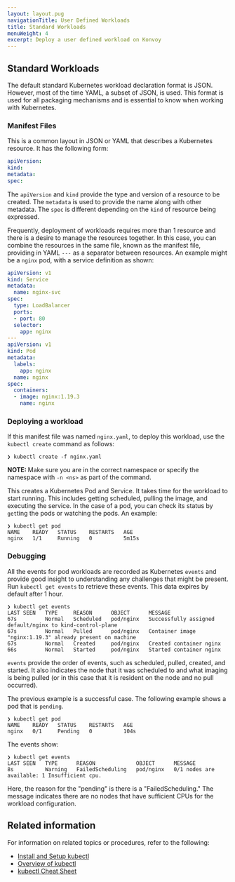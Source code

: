 ```yaml
---
layout: layout.pug
navigationTitle: User Defined Workloads
title: Standard Workloads
menuWeight: 4
excerpt: Deploy a user defined workload on Konvoy
---
```


## Standard Workloads

The default standard Kubernetes workload declaration format is JSON. However, most of the time YAML, a subset of JSON, is used. This format is used for all packaging mechanisms and is essential to know when working with Kubernetes.

### Manifest Files

This is a common layout in JSON or YAML that describes a Kubernetes resource. It has the following form:

```yaml
apiVersion:
kind:
metadata:
spec:
```

The `apiVersion` and `kind` provide the type and version of a resource to be created. The `metadata` is used to provide the name along with other metadata. The `spec` is different depending on the `kind` of resource being expressed.

Frequently, deployment of workloads requires more than 1 resource and there is a desire to manage the resources together. In this case, you can combine the resources in the same file, known as the manifest file, providing in YAML `---` as a separator between resources. An example might be a `nginx` pod, with a service definition as shown:

```yaml
apiVersion: v1
kind: Service
metadata:
  name: nginx-svc
spec:
  type: LoadBalancer
  ports:
  - port: 80
  selector:
    app: nginx
---
apiVersion: v1
kind: Pod
metadata:
  labels:
    app: nginx
  name: nginx
spec:
  containers:
  - image: nginx:1.19.3
    name: nginx
```

### Deploying a workload

If this manifest file was named `nginx.yaml`, to deploy this workload, use the `kubectl create` command as follows:

```shell
❯ kubectl create -f nginx.yaml
```

<p class="message--note"><strong>NOTE: </strong>Make sure you are in the correct namespace or specify the namespace with <code>-n &lt;ns&gt;</code> as part of the command.</p>

This creates a Kubernetes Pod and Service. It takes time for the workload to start running. This includes getting scheduled, pulling the image, and executing the service. In the case of a pod, you can check its status by `get`ting the pods or watching the pods. An example:

```shell
❯ kubectl get pod
NAME    READY   STATUS    RESTARTS   AGE
nginx   1/1     Running   0          5m15s
```

### Debugging

All the events for pod workloads are recorded as Kubernetes `events` and provide good insight to understanding any challenges that might be present. Run `kubectl get events` to retrieve these events. This data expires by default after 1 hour.

```shell
❯ kubectl get events
LAST SEEN   TYPE     REASON      OBJECT      MESSAGE
67s         Normal   Scheduled   pod/nginx   Successfully assigned default/nginx to kind-control-plane
67s         Normal   Pulled      pod/nginx   Container image "nginx:1.19.3" already present on machine
67s         Normal   Created     pod/nginx   Created container nginx
66s         Normal   Started     pod/nginx   Started container nginx
```

`events` provide the order of events, such as scheduled, pulled, created, and started. It also indicates the node that it was scheduled to and what imaging is being pulled (or in this case that it is resident on the node and no pull occurred).

The previous example is a successful case. The following example shows a pod that is `pending`.

```shell
❯ kubectl get pod
NAME    READY   STATUS    RESTARTS   AGE
nginx   0/1     Pending   0          104s
```

The events show:

```shell
❯ kubectl get events
LAST SEEN   TYPE      REASON             OBJECT      MESSAGE
8s          Warning   FailedScheduling   pod/nginx   0/1 nodes are available: 1 Insufficient cpu.
```

Here, the reason for the "pending" is there is a "FailedScheduling." The message indicates there are no nodes that have sufficient CPUs for the workload configuration.

## Related information

For information on related topics or procedures, refer to the following:

- [Install and Setup kubectl][kubectl]
- [Overview of kubectl][kubectl-overview]
- [kubectl Cheat Sheet][kubectl-cheatsheet]

[kubectl]: https://kubernetes.io/docs/tasks/tools/install-kubectl/
[kubectl-cheatsheet]: https://kubernetes.io/docs/reference/kubectl/cheatsheet/
[kubectl-overview]: https://kubernetes.io/docs/reference/kubectl/overview/

